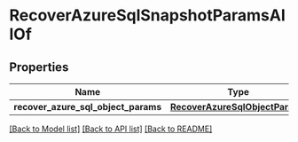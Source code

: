 # RecoverAzureSqlSnapshotParamsAllOf


## Properties
Name | Type | Description | Notes
------------ | ------------- | ------------- | -------------
**recover_azure_sql_object_params** | [**RecoverAzureSqlObjectParams**](RecoverAzureSqlObjectParams.md) |  | [optional] 

[[Back to Model list]](../README.md#documentation-for-models) [[Back to API list]](../README.md#documentation-for-api-endpoints) [[Back to README]](../README.md)


